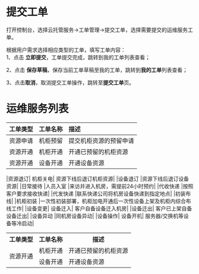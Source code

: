 # 提交工单

打开控制台，选择云托管服务->工单管理->提交工单，选择需要提交的运维服务工单。</br>

根据用户需求选择相应类型的工单，填写工单内容：</br>
1、点击 **立即提交**，工单提交完成，跳转到我的工单列表查看；</br>

2、点击 **保存草稿**，保存当前工单草稿至我的工单，跳转到**我的工单**列表查看；</br>

3、点击**取消**，取消提交工单操作，跳转至**提交工单**页。</br>

# 运维服务列表


|**工单类型**|**工单名称**|**描述**|
|:-|:-|:-|
|资源申请|机柜预留|提交机柜资源的预留申请|
|资源开通|机柜开通|开通已预留的机柜资源|
|资源开通|设备开通|开通设备资源|

|资源退订|	机柜关电|	资源下线后退订机柜资源|
	|设备退订	|资源下线后退订设备资源|
|日常接待	|人员入室	|来访并进入机房，需提前24小时预约|
	|代收快递	|按照客户要求接收快递|
	|代发快递	|联系快递公司将机房设备快递到指定地点|
|初装布线|	|机柜初装	|一次性初装部署，机柜加电开通后一次性设备上架及机柜内综合布线工作|
|设备变更|	设备迁入|	客户自备设备迁入机房|
	|设备迁出|	客户已上架自备设备迁出|
	|设备异动	|同机房设备异动|
|设备操作|	设备开机|	服务器/交换机等设备等冷启动|


<table>
	<tr>
	    <th>工单类型</th>
	    <th>工单名称</th>
	    <th>描述</th>  
	</tr >
	<tr >
	    <td rowspan="2">资源开通</td>
	    <td>机柜开通</td>
	    <td>开通已预留的机柜资源</td>
	</tr>
	<tr>
	    <td>设备开通</td>
	    <td>开通设备资源</td>
	</tr>
	
</table>

